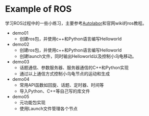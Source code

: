 # Example of ROS

学习ROS过程中的一些小练习，主要参考[Autolabor](https://www.bilibili.com/video/BV1Ci4y1L7ZZ?p=37&spm_id_from=pageDriver)和官网wiki的ros教程。

- demo01
  - 创建ros包，并使用c++和Python语言编写Helloworld
- demo02
  - 创建ros包，并使用c++和Python语言编写Helloworld
  - 创建launch文件，同时输出Helloworld以及控制小乌龟移动。
- demo03
  - 话题通信、参数服务器、服务器通信的C++和Python实现
  - 通过以上通信方式控制小乌龟节点的运动和生成
- demo04
  - 常用API函数如回旋、话题、定时器、时间等
  - 导入Python、C++等自己写的库文件
- demo05
  - 元功能包实现
  - 使用Launch文件管理各个节点